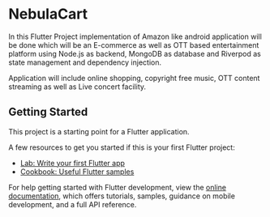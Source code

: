# NebulaCart

In this Flutter Project implementation of Amazon like android application will be done which will be an E-commerce as well as OTT based entertainment platform using Node.js as backend, MongoDB as database and Riverpod as state management and dependency injection.

Application will include online shopping, copyright free music, OTT content streaming as well as Live concert facility.

## Getting Started

This project is a starting point for a Flutter application.

A few resources to get you started if this is your first Flutter project:

- [Lab: Write your first Flutter app](https://docs.flutter.dev/get-started/codelab)
- [Cookbook: Useful Flutter samples](https://docs.flutter.dev/cookbook)

For help getting started with Flutter development, view the
[online documentation](https://docs.flutter.dev/), which offers tutorials,
samples, guidance on mobile development, and a full API reference.
